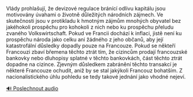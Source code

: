 
Vlády prohlašují, že devizové regulace bránící odlivu kapitálu jsou motivovány úvahami o životně důležitých národních zájmech. Ve skutečnosti jsou v protikladu k hmotným zájmům mnohých obyvatel bez jakéhokoli prospěchu pro kohokoli z nich nebo ku prospěchu přeludu zvaného Volkswirtschaft. Pokud ve Francii dochází k inflaci, jistě není ku prospěchu národa jako celku ani žádného z jeho občanů, aby její katastrofální důsledky dopadly pouze na Francouze. Pokud se někteří Francouzi zbaví břemena těchto ztrát tím, že cizincům prodají francouzské bankovky nebo dluhopisy splatné v těchto bankovkách, část těchto ztrát dopadne na cizince. Zjevným důsledkem zabránění těchto transakcí je některé Francouze ochudit, aniž by se stal jakýkoli Francouz bohatším. Z nacionalistického úhlu pohledu se tedy takové jednání jako vhodné nejeví.

[🔊 Poslechnout audio](/data/7-paragraphs/audio/chapter_94/para_008-Vldy-prohlauj-e-devizov-regulace-brnc-odl.mp3)
